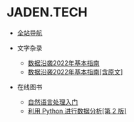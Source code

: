 # JADEN.TECH

- [全站导航](README.md)

- 文字杂录
  - [数据沿袭2022年基本指南](posts/2022/The-Essential-Guide-to-DATA-LINEAGE-IN-2022.md)
  - [数据沿袭2022年基本指南[含原文]](posts/2022/The-Essential-Guide-to-DATA-LINEAGE-IN-2022-RAW.md)

- 在线图书
  - [自然语言处理入门](https://introduction-nlp.book.jaden.tech/)
  - [利用 Python 进行数据分析[第 2 版]](https://python-for-data-analysis-2nd.book.jaden.tech/)
